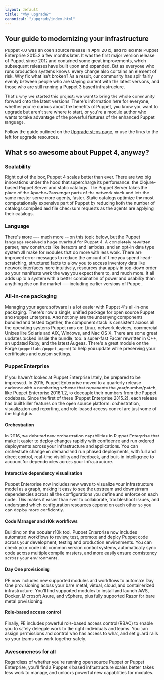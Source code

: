 ```yaml
---
layout: default
title: "Why upgrade?"
canonical: "/upgrade/index.html"
---
```


## Your guide to modernizing your infrastructure

Puppet 4.0 was an open source release in April 2015, and rolled into Puppet Enterprise 2015.2 a few months later. It was the first major version release of Puppet since 2012 and contained some great improvements, which subsequent releases have built upon and expanded. But as everyone who runs production systems knows, every change also contains an element of risk. Why fix what isn’t broken? As a result, our community has split fairly evenly between people who are staying current with the latest versions, and those who are still running a Puppet 3 based infrastructure.

That's why we started this project: we want to bring the whole community forward onto the latest versions. There's information here for everyone, whether you're curious about the benefits of Puppet, you know you want to upgrade but aren't sure where to start, or you're a module author who wants to take advantage of the powerful features of the enhanced Puppet language.

Follow the guide outlined on the [Upgrade steps page](/upgrade/upgrade_steps.html), or use the links to the left for upgrade resources.

## What's so awesome about Puppet 4, anyway?

### Scalability

Right out of the box, Puppet 4 scales better than ever. There are two big innovations under the hood that supercharge its performance: the Clojure-based Puppet Server and static catalogs. The Puppet Server takes the place of the Apache+Passenger parts of the network stack and lets the same master serve more agents, faster. Static catalogs optimize the most computationally expensive part of Puppet by reducing both the number of catalogs compiled and file checksum requests as the agents are applying their catalogs.

### Language

There's more —- much more -- on this topic below, but the Puppet language received a huge overhaul for Puppet 4. A completely rewritten parser, new constructs like iterators and lambdas, and an opt-in data type system all make for modules that do more with less work. There are improved error messages to reduce the amount of time you spend head-scratching, structured facts to allow you to access inventory data like network interfaces more intuitively, resources that apply in top-down order so your manifests work the way you expect them to, and much more. It all adds up to a system with a better combination of power and usability than anything else on the market —- including earlier versions of Puppet.

### All-in-one packaging

Managing your agent software is a lot easier with Puppet 4's all-in-one packaging. There's now a single, unified package for open source Puppet and Puppet Enterprise. And not only are the underlying components bundled and tested together, the component stack is consistent across all the operating systems Puppet runs on: Linux, network devices, commercial Unixes like Solaris and AIX, Windows, and Mac OS X. There are some great updates tucked inside the bundle, too: a super-fast Facter rewritten in C++, an updated Ruby, and the latest Augeas. There's a great module on the Forge (`puppetlabs/puppet_agent`) to help you update while preserving your certificates and custom settings.

### Puppet Enterprise

If you haven't looked at Puppet Enterprise lately, be prepared to be impressed. In 2015, Puppet Enterprise moved to a quarterly release cadence with a numbering scheme that represents the year/number/patch, like Puppet Enterprise 2016.1.2, to decouple their numbers from the Puppet codebase. Since the first of these (Puppet Enterprise 2015.2), each release has built killer features on the open source platform: orchestration, visualization and reporting, and role-based access control are just some of the highlights.

#### Orchestration

In 2016, we debuted new orchestration capabilities in Puppet Enterprise that make it easier to deploy changes rapidly with confidence and run ordered deployments across your infrastructure and applications. You can orchestrate change on demand and run phased deployments, with full and direct control, real-time visibility and feedback, and built-in intelligence to account for dependencies across your infrastructure.

#### Interactive dependency visualization

Puppet Enterprise now includes new ways to visualize your infrastructure model as a graph, making it easy to see the upstream and downstream dependencies across all the configurations you define and enforce on each node. This makes it easier than ever to collaborate, troubleshoot issues, and understand which configuration resources depend on each other so you can deploy more confidently.

#### Code Manager and r10k workflows

Building on the popular r10k tool, Puppet Enterprise now includes automated workflows to review, test, promote and deploy Puppet code across your development, testing and production environments. You can check your code into common version control systems, automatically sync code across multiple compile masters, and more easily ensure consistency across your environments.

#### Day One provisioning

PE now includes new supported modules and workflows to automate Day One provisioning across your bare metal, virtual, cloud, and containerized infrastructure. You’ll find supported modules to install and launch AWS, Docker, Microsoft Azure, and vSphere, plus fully supported Razor for bare metal provisioning.

#### Role-based access control

Finally, PE includes powerful role-based access control (RBAC) to enable you to safely delegate work to the right individuals and teams. You can assign permissions and control who has access to what, and set guard rails so your teams can work together safely.

### Awesomeness for all

Regardless of whether you're running open source Puppet or Puppet Enterprise, you'll find a Puppet 4 based infrastructure scales better, takes less work to manage, and unlocks powerful new capabilities for modules.
